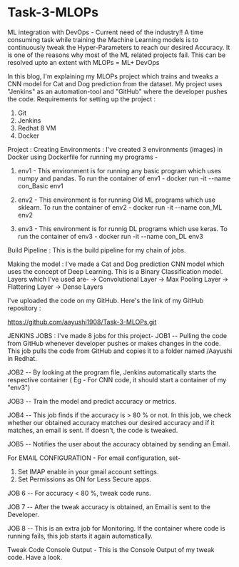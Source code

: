 # Task-3-MLOPs

ML integration with DevOps - Current need of the industry!!
A time consuming task while training the Machine Learning models is to continuously tweak the Hyper-Parameters to reach our desired Accuracy. It is one of the reasons why most of the ML related projects fail. 
This can be resolved upto an extent with  MLOPs = ML+ DevOps


In this blog, I'm explaining my MLOPs project which trains and tweaks a CNN model for Cat and Dog prediction from the dataset. My project uses "Jenkins" as an automation-tool and "GitHub" where the developer pushes the code.
Requirements for setting up the project :
1. Git
2. Jenkins
3. Redhat 8 VM
4. Docker

Project :
Creating Environments :
I've created 3 environments (images) in Docker using Dockerfile for running my programs -
1) env1 - This environment is for running any basic program which uses numpy and pandas.
To run the container of env1 -
docker run -it --name con_Basic env1



2) env2 - This environment is for running Old ML programs which use sklearn.
To run the container of env2 -
docker run -it --name con_ML env2


3) env3 -  This environment is for runnig DL programs which use keras.
To run the container of env3 -
docker run -it --name con_DL env3


Build Pipeline : This is the build pipeline for my chain of jobs. 


Making the model :
I've made a Cat and Dog prediction CNN model which uses the concept of Deep Learning.  This is a Binary Classification model.
Layers which I've used are-
-> Convolutional Layer
-> Max Pooling Layer
-> Flattering Layer
-> Dense Layers

I've uploaded the code on my GitHub.
Here's the link of my GitHub repository :

https://github.com/aayushi1908/Task-3-MLOPs.git

JENKINS JOBS :
I've made 8 jobs for this project-
JOB1 -- Pulling the code from GitHub whenever developer pushes or makes changes in the code.
This job pulls the code from GitHub and copies it to a folder named /Aayushi in Redhat.






JOB2 -- By looking at the program file, Jenkins automatically starts the respective container ( Eg - For CNN code, it should start a container of my "env3")




JOB3 -- Train the model and predict accuracy or metrics.




JOB4 -- This job finds if  the accuracy is > 80 % or not.
In this job, we check whether our obtained accuracy matches our desired accuracy and if  it matches, an email is sent. If doesn't, the code is tweaked.



JOB5 -- Notifies the user about the accuracy obtained by sending an Email.







For EMAIL CONFIGURATION -
For email configuration, set-
1. Set IMAP enable in your gmail account settings.
2. Set Permissions as ON for Less Secure apps.

JOB 6 -- For accuracy < 80 %,  tweak code runs.




JOB 7 -- After the tweak accuracy is obtained, an Email is sent to the Developer.





JOB 8 -- This is an extra job for Monitoring. If the container where code is running fails, this job starts it again automatically.


      
Tweak Code Console Output - 
This is the Console Output of my tweak code. Have a look.
















